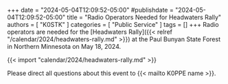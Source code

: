 +++
date = "2024-05-04T12:09:52-05:00"
#publishdate = "2024-05-04T12:09:52-05:00"
title = "Radio Operators Needed for Headwaters Rally"
authors = [ "K0STK" ]
categories = [ "Public Service" ]
tags = []
+++
Radio operators are needed for the
[Headwaters Rally]({{< relref "/calendar/2024/headwaters-rally.md" >}}) at the
Paul Bunyan State Forest in Northern Minnesota on May 18, 2024.
<!--more-->

{{< import "calendar/2024/headwaters-rally.md" >}}

Please direct all questions about this event to {{< mailto K0PPE name >}}.
